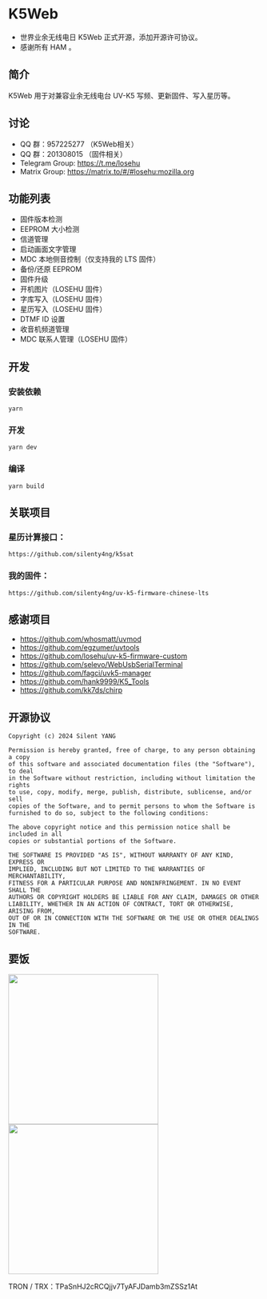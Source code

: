 # K5Web

- 世界业余无线电日 K5Web 正式开源，添加开源许可协议。
- 感谢所有 HAM 。

## 简介

K5Web 用于对兼容业余无线电台 UV-K5 写频、更新固件、写入星历等。

## 讨论
- QQ 群：957225277  （K5Web相关）
- QQ 群：201308015  （固件相关）
- Telegram Group: https://t.me/losehu
- Matrix Group: https://matrix.to/#/#losehu:mozilla.org

## 功能列表

- 固件版本检测
- EEPROM 大小检测
- 信道管理
- 启动画面文字管理
- MDC 本地侧音控制（仅支持我的 LTS 固件）
- 备份/还原 EEPROM
- 固件升级
- 开机图片（LOSEHU 固件）
- 字库写入（LOSEHU 固件）
- 星历写入（LOSEHU 固件）
- DTMF ID 设置
- 收音机频道管理
- MDC 联系人管理（LOSEHU 固件）

## 开发
### 安装依赖
```
yarn
```
### 开发
```
yarn dev
```
### 编译
```
yarn build
```

## 关联项目
### 星历计算接口：
    https://github.com/silenty4ng/k5sat

### 我的固件：
    https://github.com/silenty4ng/uv-k5-firmware-chinese-lts 

## 感谢项目
- https://github.com/whosmatt/uvmod
- https://github.com/egzumer/uvtools
- https://github.com/losehu/uv-k5-firmware-custom
- https://github.com/selevo/WebUsbSerialTerminal
- https://github.com/fagci/uvk5-manager
- https://github.com/hank9999/K5_Tools
- https://github.com/kk7ds/chirp

## 开源协议

```
Copyright (c) 2024 Silent YANG

Permission is hereby granted, free of charge, to any person obtaining a copy
of this software and associated documentation files (the "Software"), to deal
in the Software without restriction, including without limitation the rights
to use, copy, modify, merge, publish, distribute, sublicense, and/or sell
copies of the Software, and to permit persons to whom the Software is
furnished to do so, subject to the following conditions:

The above copyright notice and this permission notice shall be included in all
copies or substantial portions of the Software.

THE SOFTWARE IS PROVIDED "AS IS", WITHOUT WARRANTY OF ANY KIND, EXPRESS OR
IMPLIED, INCLUDING BUT NOT LIMITED TO THE WARRANTIES OF MERCHANTABILITY,
FITNESS FOR A PARTICULAR PURPOSE AND NONINFRINGEMENT. IN NO EVENT SHALL THE
AUTHORS OR COPYRIGHT HOLDERS BE LIABLE FOR ANY CLAIM, DAMAGES OR OTHER
LIABILITY, WHETHER IN AN ACTION OF CONTRACT, TORT OR OTHERWISE, ARISING FROM,
OUT OF OR IN CONNECTION WITH THE SOFTWARE OR THE USE OR OTHER DEALINGS IN THE
SOFTWARE.
```

## 要饭
<img src="https://github.com/silenty4ng/k5web/blob/master/public/mm_facetoface_collect_qrcode_1714392837792.png?raw=true"  width="300" /> <img src="https://github.com/silenty4ng/k5web/blob/master/public/1722745910257.jpg?raw=true"  width="300" />

TRON / TRX：TPaSnHJ2cRCQjjv7TyAFJDamb3mZSSz1At
